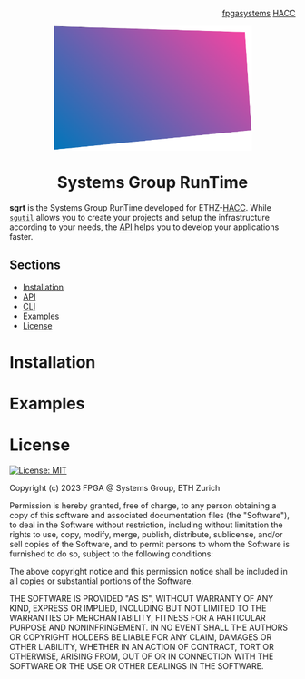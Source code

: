 <!-- <div id="readme" class="Box-body readme blob js-code-block-container">
<article class="markdown-body entry-content p-3 p-md-6" itemprop="text"> -->
<p align="right">
<a href="https://github.com/fpgasystems">fpgasystems</a> <a href="https://github.com/fpgasystems/hacc">HACC</a>
</p>

<p align="center">
<img src="https://github.com/fpgasystems/sgrt/blob/main/sgrt-removebg.png" align="center" width="350">
</p>

<h1 align="center">
  Systems Group RunTime
</h1> 

**sgrt** is the Systems Group RunTime developed for ETHZ-[HACC](https://github.com/fpgasystems/hacc). While [`sgutil`](./cli/manual.md) allows you to create your projects and setup the infrastructure according to your needs, the [API](./api/manual.md) helps you to develop your applications faster. 

## Sections
* [Installation](#installation)
* [API](./api/manual.md#api)
* [CLI](./cli/manual.md#cli)
* [Examples](#examples)
* [License](#license)

# Installation

# Examples

# License

[![License: MIT](https://img.shields.io/badge/License-MIT-yellow.svg)](https://opensource.org/licenses/MIT)

Copyright (c) 2023 FPGA @ Systems Group, ETH Zurich

Permission is hereby granted, free of charge, to any person obtaining a copy
of this software and associated documentation files (the "Software"), to deal
in the Software without restriction, including without limitation the rights
to use, copy, modify, merge, publish, distribute, sublicense, and/or sell
copies of the Software, and to permit persons to whom the Software is
furnished to do so, subject to the following conditions:

The above copyright notice and this permission notice shall be included in all
copies or substantial portions of the Software.

THE SOFTWARE IS PROVIDED "AS IS", WITHOUT WARRANTY OF ANY KIND, EXPRESS OR
IMPLIED, INCLUDING BUT NOT LIMITED TO THE WARRANTIES OF MERCHANTABILITY,
FITNESS FOR A PARTICULAR PURPOSE AND NONINFRINGEMENT. IN NO EVENT SHALL THE
AUTHORS OR COPYRIGHT HOLDERS BE LIABLE FOR ANY CLAIM, DAMAGES OR OTHER
LIABILITY, WHETHER IN AN ACTION OF CONTRACT, TORT OR OTHERWISE, ARISING FROM,
OUT OF OR IN CONNECTION WITH THE SOFTWARE OR THE USE OR OTHER DEALINGS IN THE
SOFTWARE.